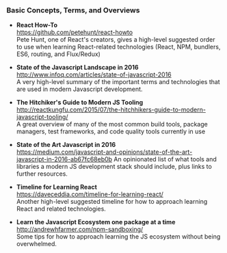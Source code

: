 ### Basic Concepts, Terms, and Overviews

- **React How-To**  
  https://github.com/petehunt/react-howto  
  Pete Hunt, one of React's creators, gives a high-level suggested order to use when learning React-related technologies (React, NPM, bundlers, ES6, routing, and Flux/Redux)
  
- **State of the Javascript Landscape in 2016**  
  http://www.infoq.com/articles/state-of-javascript-2016  
  A very high-level summary of the important terms and technologies that are used in modern Javascript development.
  
- **The Hitchiker's Guide to Modern JS Tooling**  
  http://reactkungfu.com/2015/07/the-hitchhikers-guide-to-modern-javascript-tooling/  
  A great overview of many of the most common build tools, package managers, test frameworks, and code quality tools currently in use
  
- **State of the Art Javascript in 2016**  
  https://medium.com/javascript-and-opinions/state-of-the-art-javascript-in-2016-ab67fc68eb0b
  An opinionated list of what tools and libraries a modern JS development stack should include, plus links to further resources.
  
- **Timeline for Learning React**  
  https://daveceddia.com/timeline-for-learning-react/  
  Another high-level suggested timeline for how to approach learning React and related technologies.
  
- **Learn the Javascript Ecosystem one package at a time**  
  http://andrewhfarmer.com/npm-sandboxing/  
  Some tips for how to approach learning the JS ecosystem without being overwhelmed.